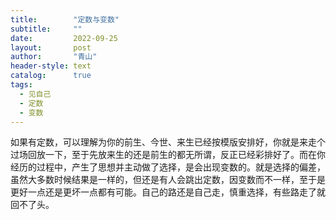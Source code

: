 ```yaml
---
title:        "定数与变数"
subtitle:     ""
date:         2022-09-25
layout:       post
author:       "青山"
header-style: text
catalog:      true
tags:
  - 见自己
  - 定数
  - 变数
---
```


如果有定数，可以理解为你的前生、今世、来生已经按模版安排好，你就是来走个过场回放一下，至于先放来生的还是前生的都无所谓，反正已经彩排好了。而在你经历的过程中，产生了思想并主动做了选择，是会出现变数的。就是选择的偏差，虽然大多数时候结果是一样的，但还是有人会跳出定数，因变数而不一样，至于是更好一点还是更坏一点都有可能。自己的路还是自己走，慎重选择，有些路走了就回不了头。